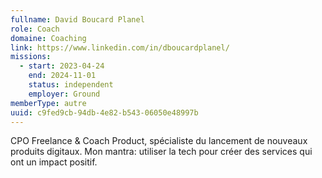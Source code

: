 ```yaml
---
fullname: David Boucard Planel
role: Coach
domaine: Coaching
link: https://www.linkedin.com/in/dboucardplanel/
missions:
  - start: 2023-04-24
    end: 2024-11-01
    status: independent
    employer: Ground
memberType: autre
uuid: c9fed9cb-94db-4e82-b543-06050e48997b
---
```

CPO Freelance & Coach Product, spécialiste du lancement de nouveaux produits digitaux. Mon mantra: utiliser
  la tech pour créer des services qui ont un impact positif.
